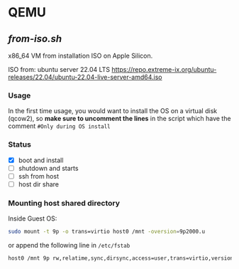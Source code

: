 # QEMU
## _from-iso.sh_
x86_64 VM from installation ISO on Apple Silicon.

ISO from: ubuntu server 22.04 LTS
https://repo.extreme-ix.org/ubuntu-releases/22.04/ubuntu-22.04-live-server-amd64.iso

### Usage
In the first time usage, you would want to install the OS on a virtual disk (qcow2), so **make sure to uncomment the lines** in the script which have the comment `#Only during OS install`

### Status
- [x] boot and install
- [ ] shutdown and starts
- [ ] ssh from host
- [ ] host dir share

### Mounting host shared directory
Inside Guest OS:
```sh
sudo mount -t 9p -o trans=virtio host0 /mnt -oversion=9p2000.u
```

or append the following line in `/etc/fstab`
```sh
host0 /mnt 9p rw,relatime,sync,dirsync,access=user,trans=virtio,version=9p2000.u
```
